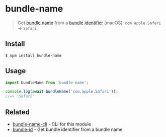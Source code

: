 # bundle-name

> Get [bundle name](https://developer.apple.com/library/Mac/documentation/General/Reference/InfoPlistKeyReference/Articles/CoreFoundationKeys.html#//apple_ref/doc/plist/info/CFBundleName) from a [bundle identifier](https://developer.apple.com/library/Mac/documentation/General/Reference/InfoPlistKeyReference/Articles/CoreFoundationKeys.html#//apple_ref/doc/plist/info/CFBundleIdentifier) (macOS): `com.apple.Safari` → `Safari`

## Install

```
$ npm install bundle-name
```

## Usage

```js
import bundleName from 'bundle-name';

console.log(await bundleName('com.apple.Safari'));
//=> 'Safari'
```

## Related

- [bundle-name-cli](https://github.com/sindresorhus/bundle-name-cli) - CLI for this module
- [bundle-id](https://github.com/sindresorhus/bundle-id) - Get bundle identifier from a bundle name
